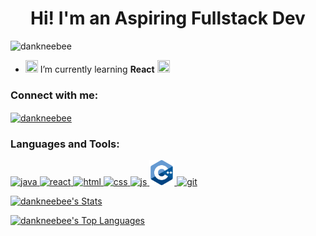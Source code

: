 
<h1 align="center">Hi! I'm an Aspiring Fullstack Dev</h1>
<p align="left"> <img src="https://komarev.com/ghpvc/?username=dankneebee&label=Profile%20views&color=66023c&style=flat&count_private=true" alt="dankneebee" /> </p>

-  <img src="https://cdn.jsdelivr.net/gh/devicons/devicon/icons/react/react-original.svg" width="20" height="20">  I’m currently learning **React** <img src="https://cdn.jsdelivr.net/gh/devicons/devicon/icons/react/react-original.svg" width="20" height="20"> 

<h3 align="left">Connect with me:</h3>
<p align="left">
<a href="https://www.linkedin.com/in/daniela-k-georgieva/" target="blank"><img align="center" src="https://raw.githubusercontent.com/rahuldkjain/github-profile-readme-generator/master/src/images/icons/Social/linked-in-alt.svg" alt="dankneebee" height="30" width="40" /></a>
</p>

<h3 align="left">Languages and Tools:</h3>
<p align="left">  <a href="https://www.java.com/en/" target="_blank"> <img src="https://cdn.jsdelivr.net/gh/devicons/devicon/icons/java/java-original.svg" alt="java" width="40" height="40"/> </a> <a href="https://react.dev" target="_blank"> <img src="https://cdn.jsdelivr.net/gh/devicons/devicon/icons/react/react-original.svg" alt="react" width="40" height="40"/> </a> <a href="https://www.w3schools.com/html/" target="_blank"> <img src="https://cdn.jsdelivr.net/gh/devicons/devicon/icons/html5/html5-original.svg" alt="html" width="40" height="40"/> </a> <a href="https://www.w3schools.com/css/" target="_blank"> <img src="https://cdn.jsdelivr.net/gh/devicons/devicon/icons/css3/css3-original.svg" alt="css" width="40" height="40"/> </a> <a href="https://www.javascript.com" target="_blank"> <img src="https://cdn.jsdelivr.net/gh/devicons/devicon/icons/javascript/javascript-original.svg" alt="js" width="40" height="40"/> </a>
<a href="https://www.w3schools.com/cpp/" target="_blank"> <img src="https://raw.githubusercontent.com/devicons/devicon/master/icons/cplusplus/cplusplus-original.svg" alt="cplusplus" width="40" height="40"/> </a> 
<a href="https://git-scm.com" target="_blank"> 
 <img src="https://www.vectorlogo.zone/logos/git-scm/git-scm-icon.svg" alt="git" width="40" height="40"/> </a> <a href="https://golang.org" target="_blank"> </p>

![dankneebee's Stats](https://github-readme-stats.vercel.app/api?username=dankneebee&theme=material-palenight&show_icons=true&hide_border=true&count_private=true)


![dankneebee's Top Languages](https://github-readme-stats.vercel.app/api/top-langs/?username=dankneebee&theme=material-palenight&show_icons=true&hide_border=true&layout=compact)
